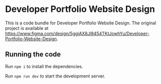 
  # Developer Portfolio Website Design

  This is a code bundle for Developer Portfolio Website Design. The original project is available at https://www.figma.com/design/5ggiAX8Jl8454TKtJowhYu/Developer-Portfolio-Website-Design.

  ## Running the code

  Run `npm i` to install the dependencies.

  Run `npm run dev` to start the development server.
  